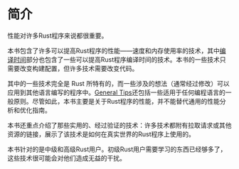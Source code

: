 # 简介

性能对许多Rust程序来说都很重要。

本书包含了许多可以提高Rust程序的性能——速度和内存使用率的技术，其中[编译时间]部分也包含了一些可以提高Rust程序编译时间的技术。本书的一些技术只需要改变构建配置，但许多技术需要改变代码。

[编译时间]: compile-times_zh.md

其中的一些技术完全是 Rust 所特有的，而一些涉及的想法（通常经过修改）可以应用到其他语言编写的程序中。[General Tips]还包括一些适用于任何编程语言的一般原则。尽管如此，本书主要是关于Rust程序的性能，并不能替代通用的性能分析和优化指南。

本书还重点介绍了那些实用的、经过验证的技术：许多技术都附有拉取请求或其他资源的链接，展示了该技术是如何在真实世界的Rust程序上使用的。

本书针对的是中级和高级Rust用户。初级Rust用户需要学习的东西已经够多了，这些技术很可能会对他们造成无益的干扰。

[General Tips]: general-tips_zh.md

